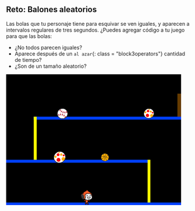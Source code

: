 ## Reto: Balones aleatorios

Las bolas que tu personaje tiene para esquivar se ven iguales, y aparecen a intervalos regulares de tres segundos. ¿Puedes agregar código a tu juego para que las bolas:

+ ¿No todos parecen iguales?
+ Aparece después de un `al azar`{: class = "block3operators"} cantidad de tiempo?
+ ¿Son de un tamaño aleatorio?

![captura de pantalla](images/dodge-ball-random.png)